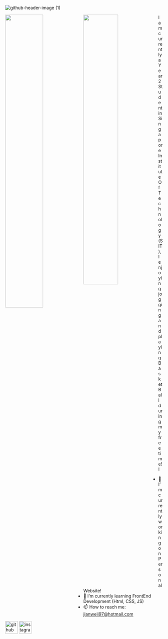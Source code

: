 ![github-header-image (1)](https://user-images.githubusercontent.com/91450271/182078806-410cef7f-ed5a-436b-835c-f1e4024bff3e.png)


<img align="left" width="49%" src="https://github-readme-stats.vercel.app/api?username=jianweiiii&show_icons=true&theme=radical" />

<img align="left" width="47%" src="https://github-readme-stats.vercel.app/api/top-langs?username=jianweiiii&layout=compact" />




 I am currently a Year 2 Student in Singapore Institute Of Technology (SIT), I enjoying jogging and playing BasketBall during my free time!! 

- 🔭 I’m currently working on Personal Website! 
- 🌱 I’m currently learning FrontEnd Development (Html, CSS, JS) 
- 📫 How to reach me: jianweii97@hotmail.com 


[<img src='https://cdn.jsdelivr.net/npm/simple-icons@3.0.1/icons/github.svg' alt='github' height='40'>](https://github.com/jianweiiii)  [<img src='https://cdn.jsdelivr.net/npm/simple-icons@3.0.1/icons/instagram.svg' alt='instagram' height='40'>](https://www.instagram.com/jianweii97/)  
